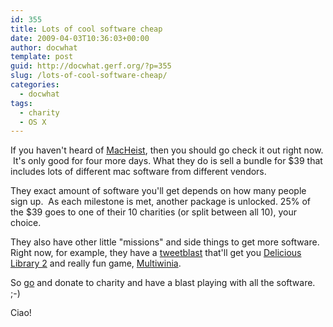 ```yaml
---
id: 355
title: Lots of cool software cheap
date: 2009-04-03T10:36:03+00:00
author: docwhat
template: post
guid: http://docwhat.gerf.org/?p=355
slug: /lots-of-cool-software-cheap/
categories:
  - docwhat
tags:
  - charity
  - OS X
---
```

If you haven't heard of <a href="http://www.macheist.com/bundle/u/314119/">MacHeist</a>, then you should go check it out right now.  It's only good for four more days.  What they do is sell a bundle for $39 that includes lots of different mac software from different vendors.

They exact amount of software you'll get depends on how many people sign up.  As each milestone is met, another package is unlocked.  25% of the $39 goes to one of their 10 charities (or split between all 10), your choice.

They also have other little "missions" and side things to get more software.  Right now, for example, they have a <a href="http://www.macheist.com/tweetblast">tweetblast</a> that'll get you <a href="http://delicious-monster.com/">Delicious Library 2</a> and really fun game, <a href="http://www.introversion.co.uk/multiwinia/">Multiwinia</a>.

So <a href="http://www.macheist.com/bundle/u/314119/">go</a> and donate to charity and have a blast playing with all the software. ;-)

Ciao!